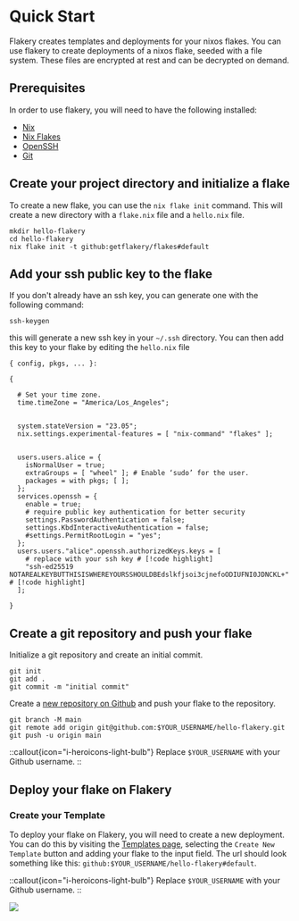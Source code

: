 # Quick Start

Flakery creates templates and deployments for your nixos flakes. You can use flakery to create deployments of a nixos flake, seeded with a file system. These files are encrypted at rest and can be decrypted on demand. 

## Prerequisites

In order to use flakery, you will need to have the following installed:

- [Nix](https://nixos.org/download.html)
- [Nix Flakes](https://nixos.wiki/wiki/Flakes)
- [OpenSSH](https://www.openssh.com/)
- [Git](https://git-scm.com/)

## Create your project directory and initialize a flake

To create a new flake, you can use the `nix flake init` command. This will create a new directory with a `flake.nix` file and a `hello.nix` file.

```shell
mkdir hello-flakery
cd hello-flakery
nix flake init -t github:getflakery/flakes#default
```

## Add your ssh public key to the flake

If you don't already have an ssh key, you can generate one with the following command:

```shell
ssh-keygen 
```

this will generate a new ssh key in your `~/.ssh` directory. You can then add this key to your flake by editing the `hello.nix` file 

```nix{26,27}
{ config, pkgs, ... }:

{

  # Set your time zone.
  time.timeZone = "America/Los_Angeles";


  system.stateVersion = "23.05"; 
  nix.settings.experimental-features = [ "nix-command" "flakes" ];


  users.users.alice = {
    isNormalUser = true;
    extraGroups = [ "wheel" ]; # Enable ‘sudo’ for the user.
    packages = with pkgs; [ ];
  };
  services.openssh = {
    enable = true;
    # require public key authentication for better security
    settings.PasswordAuthentication = false;
    settings.KbdInteractiveAuthentication = false;
    #settings.PermitRootLogin = "yes";
  };
  users.users."alice".openssh.authorizedKeys.keys = [
    # replace with your ssh key # [!code highlight]
    "ssh-ed25519 NOTAREALKEYBUTTHISISWHEREYOURSSHOULDBEdslkfjsoi3cjnefoODIUFNI0JDNCKL+" # [!code highlight]
  ];

}
```


## Create a git repository and push your flake

Initialize a git repository and create an initial commit. 

```shell
git init
git add .
git commit -m "initial commit"
```

Create a [new repository on Github](https://github.com/new) and push your flake to the repository. 

```shell
git branch -M main
git remote add origin git@github.com:$YOUR_USERNAME/hello-flakery.git
git push -u origin main
```

::callout{icon="i-heroicons-light-bulb"}
Replace `$YOUR_USERNAME` with your Github username.
::

## Deploy your flake on Flakery

### Create your Template 


To deploy your flake on Flakery, you will need to create a new deployment. You can do this by visiting the <a href='/dashboard/templates/' target='_blank'>Templates page</a>, selecting the `Create New Template` button and adding your flake to the input field. The url should look something like this: `github:$YOUR_USERNAME/hello-flakery#default`.

::callout{icon="i-heroicons-light-bulb"}
Replace `$YOUR_USERNAME` with your Github username.
::

<img srcset="/docs/image.png 100w" sizes="50px" src="image.png"/>
